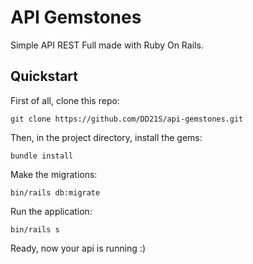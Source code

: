 # API Gemstones

Simple API REST Full made with Ruby On Rails.

## Quickstart

First of all, clone this repo:

```
git clone https://github.com/DD21S/api-gemstones.git
```

Then, in the project directory, install the gems:

```
bundle install
```

Make the migrations:

```
bin/rails db:migrate
```

Run the application:

```
bin/rails s
```

Ready, now your api is running :)